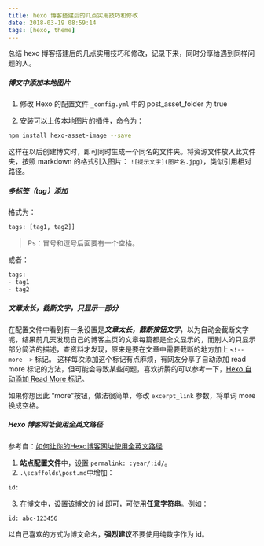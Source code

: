 ```yaml
---
title: hexo 博客搭建后的几点实用技巧和修改
date: 2018-03-19 08:59:14
tags: [hexo, theme]
---
```

总结 hexo 博客搭建后的几点实用技巧和修改，记录下来，同时分享给遇到同样问题的人。
<!--more-->

##### 博文中添加本地图片

1. 修改 Hexo 的配置文件 `_config.yml` 中的 post_asset_folder 为 true

2. 安装可以上传本地图片的插件，命令为：
``` bash
npm install hexo-asset-image --save
```

这样在以后创建博文时，即可同时生成一个同名的文件夹。将资源文件放入此文件夹，按照 markdown 的格式引入图片： `![提示文字](图片名.jpg)`，类似引用相对路径。

##### 多标签（tag）添加
格式为：
``` bash
tags: [tag1, tag2]]
```
> Ps：冒号和逗号后面要有一个空格。

或者：
``` bash
tags:
- tag1
- tag2
```

##### 文章太长，截断文字，只显示一部分
在配置文件中看到有一条设置是***文章太长，截断按钮文字***，以为自动会截断文字呢，结果前几天发现自己的博客主页的文章每篇都是全文显示的，而别人的只显示部分简洁的描述，查资料才发现，原来是要在文章中需要截断的地方加上 `<!--more-->` 标记。
这样每次添加这个标记有点麻烦，有网友分享了自动添加 read more 标记的方法，但可能会导致某些问题，喜欢折腾的可以参考一下，[Hexo 自动添加 Read More 标记](https://twiceyuan.com/2014/05/25/hexo%E8%87%AA%E5%8A%A8%E6%B7%BB%E5%8A%A0readmore%E6%A0%87%E8%AE%B0/)。

如果你想因此 “more”按钮，做法很简单，修改 `excerpt_link` 参数，将单词 more 换成空格。

##### Hexo 博客网址使用全英文路径
参考自：[如何让你的Hexo博客网址使用全英文路径](https://blog.csdn.net/likianta/article/details/79343427)

1. **站点配置文件**中，设置 `permalink: :year/:id/`。
2. `.\scaffolds\post.md`中增加：
``` bash
id:
```
3. 在博文中，设置该博文的 id 即可，可使用**任意字符串**。例如：
``` bash
id: abc-123456
```
以自己喜欢的方式为博文命名，**强烈建议**不要使用纯数字作为 id。

